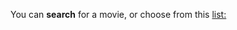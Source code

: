 You can **search** for a movie, or choose from this 
<a href="#pages/sample-moviedb-tvshows" class='sample-list-anchor'>list:</a>


